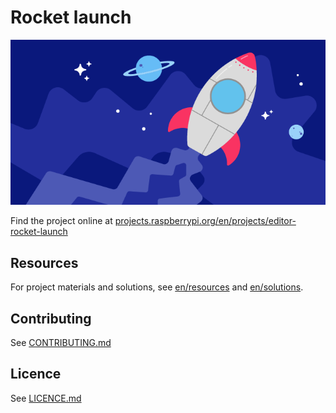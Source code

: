 # Rocket launch

![Rocket launch](/en/images/banner.png)

Find the project online at [projects.raspberrypi.org/en/projects/editor-rocket-launch](https://projects.raspberrypi.org/en/projects/editor-rocket-launch)

## Resources
For project materials and solutions, see [en/resources](https://github.com/raspberrypilearning/editor-rocket-launch/tree/master/en/resources) and [en/solutions](https://github.com/raspberrypilearning/editor-rocket-launch/tree/master/en/solutions).

## Contributing
See [CONTRIBUTING.md](CONTRIBUTING.md)

## Licence
 See [LICENCE.md](LICENCE.md)